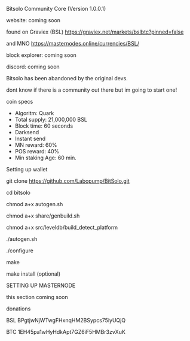 Bitsolo Community Core (Version 1.0.0.1) 

website: coming soon 

found on Graviex (BSL) https://graviex.net/markets/bslbtc?pinned=false 

and MNO https://masternodes.online/currencies/BSL/ 

block explorer: coming soon 

discord: coming soon 


 
Bitsolo has been abandoned by the original devs. 

dont know if there is a community out there but im going to start one! 



coin specs 

- Algoritm: Quark
- Total supply: 21,000,000 BSL
- Block time: 60 seconds
- Darksend
- Instant send
- MN reward: 60%
- POS reward: 40%
- Min staking Age: 60 min.




Setting up wallet 

git clone https://github.com/Labopump/BitSolo.git 

cd bitsolo 

chmod a+x autogen.sh 

chmod a+x share/genbuild.sh 

chmod a+x src/leveldb/build_detect_platform 

./autogen.sh 

./configure 

make 

make install (optional) 





SETTING UP MASTERNODE 


this section coming soon 





donations 

BSL BPgtjwNjWTwgFHxnqHM2BSypcs75iyUQjQ 

BTC 1EH45pa1wHyHdkApt7GZ6iF5HMBr3zvXuK 
